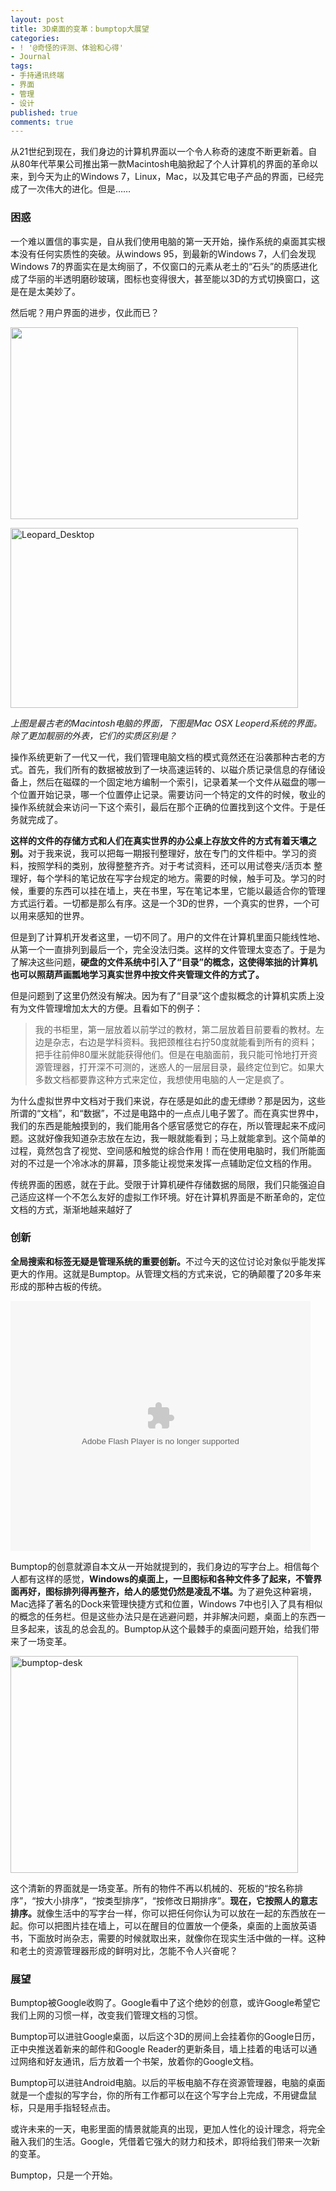 ```yaml
---
layout: post
title: 3D桌面的变革：bumptop大展望
categories:
- ! '@奇怪的评测、体验和心得'
- Journal
tags:
- 手持通讯终端
- 界面
- 管理
- 设计
published: true
comments: true
---
```

<p>从21世纪到现在，我们身边的计算机界面以一个令人称奇的速度不断更新着。自从80年代苹果公司推出第一款Macintosh电脑掀起了个人计算机的界面的革命以来，到今天为止的Windows 7，Linux，Mac，以及其它电子产品的界面，已经完成了一次伟大的进化。但是……
<h3>困惑</h3>
一个难以置信的事实是，自从我们使用电脑的第一天开始，操作系统的桌面其实根本没有任何实质性的突破。从windows 95，到最新的Windows 7，人们会发现Windows 7的界面实在是太绚丽了，不仅窗口的元素从老土的“石头”的质感进化成了华丽的半透明磨砂玻璃，图标也变得很大，甚至能以3D的方式切换窗口，这是在是太美妙了。</p>

<p>然后呢？用户界面的进步，仅此而已？</p>

<p><a href="http://trowa.org/wp-content/media/2010/05/Apple_Macintosh_Desktop.png"><img class="alignnone size-full wp-image-652" title="Apple_Macintosh_Desktop" src="http://trowa.org/wp-content/media/2010/05/Apple_Macintosh_Desktop.png" alt="" width="460" height="307" /></a></p>

<p><a href="http://trowa.org/wp-content/media/2010/05/Leopard_Desktop.jpg"><img class="alignnone size-full wp-image-653" title="Leopard_Desktop" src="http://trowa.org/wp-content/media/2010/05/Leopard_Desktop.jpg" alt="Leopard_Desktop" width="460" height="288" /></a></p>

<p><em>上图是最古老的Macintosh电脑的界面，下图是Mac OSX Leoperd系统的界面。除了更加靓丽的外表，它们的实质区别是？</em></p>

<p>操作系统更新了一代又一代，我们管理电脑文档的模式竟然还在沿袭那种古老的方式。首先，我们所有的数据被放到了一块高速运转的、以磁介质记录信息的存储设备上，然后在磁碟的一个固定地方编制一个索引，记录着某一个文件从磁盘的哪一个位置开始记录，哪一个位置停止记录。需要访问一个特定的文件的时候，敬业的操作系统就会来访问一下这个索引，最后在那个正确的位置找到这个文件。于是任务就完成了。</p>

<p><strong>这样的文件的存储方式和人们在真实世界的办公桌上存放文件的方式有着天壤之别。</strong>对于我来说，我可以把每一期报刊整理好，放在专门的文件柜中。学习的资料，按照学科的类别，放得整整齐齐。对于考试资料，还可以用试卷夹/活页本 整理好，每个学科的笔记放在写字台规定的地方。需要的时候，触手可及。学习的时候，重要的东西可以挂在墙上，夹在书里，写在笔记本里，它能以最适合你的管理方式运行着。一切都是那么有序。这是一个3D的世界，一个真实的世界，一个可以用来感知的世界。</p>

<p>但是到了计算机开发者这里，一切不同了。用户的文件在计算机里面只能线性地、从第一个一直排列到最后一个，完全没法归类。这样的文件管理太变态了。于是为了解决这些问题，<strong>硬盘的文件系统中引入了“目录”的概念，这使得笨拙的计算机也可以照葫芦画瓢地学习真实世界中按文件夹管理文件的方式了。</strong></p>

<p>但是问题到了这里仍然没有解决。因为有了“目录”这个虚拟概念的计算机实质上没有为文件管理增加太大的方便。且看如下的例子：
<blockquote>我的书柜里，第一层放着以前学过的教材，第二层放着目前要看的教材。左边是杂志，右边是学科资料。我把颈椎往右拧50度就能看到所有的资料；把手往前伸80厘米就能获得他们。但是在电脑面前，我只能可怜地打开资源管理器，打开深不可测的，迷惑人的一层层目录，最终定位到它。如果大多数文档都要靠这种方式来定位，我想使用电脑的人一定是疯了。</blockquote>
为什么虚拟世界中文档对于我们来说，存在感是如此的虚无缥缈？那是因为，这些所谓的“文档”，和“数据”，不过是电路中的一点点儿电子罢了。而在真实世界中，我们的东西是能触摸到的，我们能用各个感官感觉它的存在，所以管理起来不成问题。这就好像我知道杂志放在左边，我一眼就能看到；马上就能拿到。这个简单的过程，竟然包含了视觉、空间感和触觉的综合作用！而在使用电脑时，我们所能面对的不过是一个冷冰冰的屏幕，顶多能让视觉来发挥一点辅助定位文档的作用。</p>

<p>传统界面的困惑，就在于此。受限于计算机硬件存储数据的局限，我们只能强迫自己适应这样一个不怎么友好的虚拟工作环境。好在计算机界面是不断革命的，定位文档的方式，渐渐地越来越好了
<h3>创新</h3>
<strong>全局搜索和标签无疑是管理系统的重要创新。</strong>不过今天的这位讨论对象似乎能发挥更大的作用。这就是Bumptop。从管理文档的方式来说，它的确颠覆了20多年来形成的那种古板的传统。</p>

<p><object classid="clsid:d27cdb6e-ae6d-11cf-96b8-444553540000" width="480" height="400" codebase="http://download.macromedia.com/pub/shockwave/cabs/flash/swflash.cab#version=6,0,40,0"><param name="align" value="middle" /><param name="src" value="http://player.youku.com/player.php/sid/XOTU2NDQ4MzI=/v.swf" /><param name="quality" value="high" /><embed type="application/x-shockwave-flash" width="480" height="400" src="http://player.youku.com/player.php/sid/XOTU2NDQ4MzI=/v.swf" quality="high" align="middle"></embed></object></p>

<p>Bumptop的创意就源自本文从一开始就提到的，我们身边的写字台上。相信每个人都有这样的感觉，<strong>Windows的桌面上，一旦图标和各种文件多了起来，不管界面再好，图标排列得再整齐，给人的感觉仍然是凌乱不堪。</strong>为了避免这种窘境，Mac选择了著名的Dock来管理快捷方式和位置，Windows 7中也引入了具有相似的概念的任务栏。但是这些办法只是在逃避问题，并非解决问题，桌面上的东西一旦多起来，该乱的总会乱的。Bumptop从这个最棘手的桌面问题开始，给我们带来了一场变革。</p>

<p><a href="http://trowa.org/wp-content/media/2010/05/bumptop-desk2_600.jpg"><img class="alignnone size-full wp-image-654" title="bumptop-desk" src="http://trowa.org/wp-content/media/2010/05/bumptop-desk2_600.jpg" alt="bumptop-desk" width="460" height="347" /></a></p>

<p>这个清新的界面就是一场变革。所有的物件不再以机械的、死板的“按名称排序”，“按大小排序”，“按类型排序”，“按修改日期排序”。<strong>现在，它按照人的意志排序。</strong>就像生活中的写字台一样，你可以把任何你认为可以放在一起的东西放在一起。你可以把图片挂在墙上，可以在醒目的位置放一个便条，桌面的上面放英语书，下面放时尚杂志，需要的时候就取出来，就像你在现实生活中做的一样。这种和老土的资源管理器形成的鲜明对比，怎能不令人兴奋呢？
<h3>展望</h3>
Bumptop被Google收购了。Google看中了这个绝妙的创意，或许Google希望它我们上网的习惯一样，改变我们管理文档的习惯。</p>

<p>Bumptop可以进驻Google桌面，以后这个3D的房间上会挂着你的Google日历，正中央推送着新来的邮件和Google Reader的更新条目，墙上挂着的电话可以通过网络和好友通讯，后方放着一个书架，放着你的Google文档。</p>

<p>Bumptop可以进驻Android电脑。以后的平板电脑不存在资源管理器，电脑的桌面就是一个虚拟的写字台，你的所有工作都可以在这个写字台上完成，不用键盘鼠标，只是用手指轻轻点击。</p>

<p>或许未来的一天，电影里面的情景就能真的出现，更加人性化的设计理念，将完全融入我们的生活。Google，凭借着它强大的财力和技术，即将给我们带来一次新的变革。</p>

<p>Bumptop，只是一个开始。</p>
